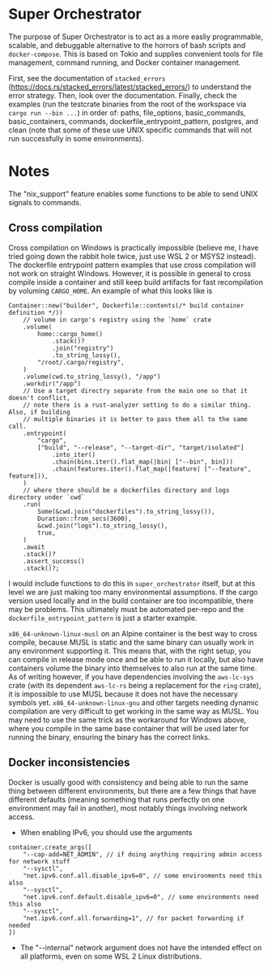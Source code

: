 # Super Orchestrator

The purpose of Super Orchestrator is to act as a more easliy programmable, scalable, and debuggable
alternative to the horrors of bash scripts and `docker-compose`. This is based on Tokio and supplies
convenient tools for file management, command running, and Docker container management.

First, see the documentation of `stacked_errors`
(https://docs.rs/stacked_errors/latest/stacked_errors/) to understand the error strategy. Then, look
over the documentation. Finally, check the examples (run the testcrate binaries from the root of the
workspace via `cargo run --bin ...`) in order of: paths, file_options, basic_commands,
basic_containers, commands, dockerfile_entrypoint_pattern, postgres, and clean 
(note that some of these use UNIX specific commands that will not run successfully in some
environments).

# Notes

The "nix_support" feature enables some functions to be able to send UNIX signals to commands.

## Cross compilation

Cross compilation on Windows is practically impossible (believe me, I have tried going down the
rabbit hole twice, just use WSL 2 or MSYS2 instead). The dockerfile entrypoint pattern examples that
use cross compilation will not work on straight Windows. However, it is possible in general to cross
compile inside a container and still keep build artifacts for fast recompilation by voluming
`CARGO_HOME`. An example of what this looks like is
```
Container::new("builder", Dockerfile::contents(/* build container definition */))
    // volume in cargo's registry using the `home` crate
    .volume(
        home::cargo_home()
            .stack()?
            .join("registry")
            .to_string_lossy(),
        "/root/.cargo/registry",
    )
    .volume(cwd.to_string_lossy(), "/app")
    .workdir("/app")
    // Use a target directry separate from the main one so that it doesn't conflict,
    // note there is a rust-analyzer setting to do a similar thing. Also, if building
    // multiple binaries it is better to pass them all to the same call.
    .entrypoint(
        "cargo",
        ["build", "--release", "--target-dir", "target/isolated"]
            .into_iter()
            .chain(bins.iter().flat_map(|bin| ["--bin", bin]))
            .chain(features.iter().flat_map(|feature| ["--feature", feature])),
    )
    // where there should be a dockerfiles directory and logs directory under `cwd`
    .run(
        Some(&cwd.join("dockerfiles").to_string_lossy()),
        Duration::from_secs(3600),
        &cwd.join("logs").to_string_lossy(),
        true,
    )
    .await
    .stack()?
    .assert_success()
    .stack()?;
```
I would include functions to do this in `super_orchestrator` itself, but at this level we are just
making too many environmental assumptions. If the cargo version used locally and in the build
container are too incompatible, there may be problems. This ultimately must be automated per-repo
and the `dockerfile_entrypoint_pattern` is just a starter example.

`x86_64-unknown-linux-musl` on an Alpine container is the best way to cross compile, because MUSL is
static and the same binary can usually work in any environment supporting it. This means that, with
the right setup, you can compile in release mode once and be able to run it locally, but also have
containers volume the binary into themselves to also run at the same time. As of writing however, if
you have dependencies involving the `aws-lc-sys` crate (with its dependent `aws-lc-rs` being a
replacement for the `ring` crate), it is impossible to use MUSL because it does not have the
necessary symbols yet. `x86_64-unknown-linux-gnu` and other targets needing dynamic compilation are
very difficult to get working in the same way as MUSL. You may need to use the same trick as the
workaround for Windows above, where you compile in the same base container that will be used later
for running the binary, ensuring the binary has the correct links.

## Docker inconsistencies

Docker is usually good with consistency and being able to run the same thing between different
environments, but there are a few things that have different defaults (meaning something that runs
perfectly on one environment may fail in another), most notably things involving network access.
- When enabling IPv6, you should use the arguments
```
container.create_args([
    "--cap-add=NET_ADMIN", // if doing anything requiring admin access for network stuff
    "--sysctl",
    "net.ipv6.conf.all.disable_ipv6=0", // some environments need this also
    "--sysctl",
    "net.ipv6.conf.default.disable_ipv6=0", // some environments need this also
    "--sysctl",
    "net.ipv6.conf.all.forwarding=1", // for packet forwarding if needed
])
```
- The "--internal" network argument does not have the intended effect on all platforms, even on some
  WSL 2 Linux distributions.
